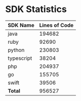 # SDK Statistics

| SDK Name | Lines of Code |
| -------- | ------------- |
| java | 194682 |
| ruby | 92690 |
| python | 230803 |
| typescript | 38204 |
| php | 204937 |
| go | 155705 |
| swift | 39506 |
| **Total** | 956527 |
